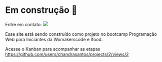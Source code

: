 # Em construção 🚧


Entre em contato:
<a href="https://www.linkedin.com/in/chandrasantos" target="_blank"><img src="https://img.shields.io/badge/-LinkedIn-%230077B5?style=for-the-badge&logo=linkedin&logoColor=white" target="_blank"></a>  

Esse site está sendo construído como projeto no bootcamp Programação Web para Iniciantes da Womakerscode e Ifood. 

Acesse o Kanban para acompanhar as etapas https://github.com/users/chandrasantos/projects/2/views/2 
